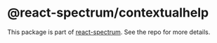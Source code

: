 # @react-spectrum/contextualhelp

This package is part of [react-spectrum](https://github.com/adobe/react-spectrum). See the repo for more details.

